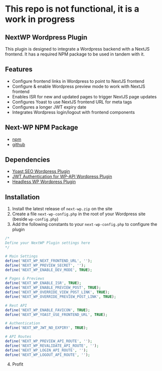 # This repo is not functional, it is a work in progress

## NextWP Wordpress Plugin
This plugin is designed to integrate a Wordpress backend with a NextJS frontend. It has a required NPM package to be used in tandem with it.

## Features
- Configure frontend links in Wordpress to point to NextJS frontend
- Configure & enable Wordpress preview mode to work with NextJS frontend
- Enables ISR for new and updated pages to trigger NextJS page updates
- Configures Yoast to use NextJS frontend URL for meta tags
- Configures a longer JWT expiry date
- Integrates Wordpress login/logout with frontend components

## Next-WP NPM Package
- [npm](https://www.npmjs.com/package/next-wp)
- [github](https://github.com/cloak-labs/next-wp)

## Dependencies
- [Yoast SEO Wordpress Plugin](https://wordpress.org/plugins/wordpress-seo/)
- [JWT Authentication for WP-API Wordpress Plugin](https://wordpress.org/plugins/jwt-authentication-for-wp-rest-api/)
- [Headless WP Wordpress Plugin](https://github.com/cloak-labs/headless-wp-plugin)

## Installation
1. Install the latest release of `next-wp.zip` on the site
2. Create a file `next-wp-config.php` in the root of your Wordpress site (beside `wp-config.php`)
3. Add the following constants to your `next-wp-config.php` to configure the plugin
```php
/* 
Define your NextWP Plugin settings here
*/

# Main Settings
define('NEXT_WP_NEXT_FRONTEND_URL', '');
define('NEXT_WP_PREVIEW_SECRET', '');
define('NEXT_WP_ENABLE_DEV_MODE', TRUE);

# Pages & Previews
define('NEXT_WP_ENABLE_ISR', TRUE);
define('NEXT_WP_ENABLE_PREVIEW_POST', TRUE);
define('NEXT_WP_OVERRIDE_VIEW_POST_LINK', TRUE);
define('NEXT_WP_OVERRIDE_PREVIEW_POST_LINK', TRUE);

# Rest API
define('NEXT_WP_ENABLE_FAVICON', TRUE);
define('NEXT_WP_YOAST_USE_FRONTEND_URL', TRUE);

# Authentication
define('NEXT_WP_JWT_NO_EXPIRY', TRUE);

# API Routes
define('NEXT_WP_PREVIEW_API_ROUTE', '');
define('NEXT_WP_REVALIDATE_API_ROUTE', '');
define('NEXT_WP_LOGIN_API_ROUTE', '');
define('NEXT_WP_LOGOUT_API_ROUTE', '');
```
4. Profit